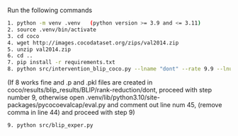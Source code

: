 Run the following commands 
```bash
1. python -m venv .venv   (python version >= 3.9 and <= 3.11)
2. source .venv/bin/activate
3. cd coco
4. wget http://images.cocodataset.org/zips/val2014.zip
5. unzip val2014.zip
6. cd ..
7. pip install -r requirements.txt
8. python src/intervention_blip_coco.py --lname "dont" --rate 9.9 --lnum -1
```
(If 8 works fine and .p and .pkl files are created in coco/results/blip_results/BLIP/rank-reduction/dont, proceed with step number 9, otherwise  open  .venv/lib/python3.10/site-packages/pycocoevalcap/eval.py and comment out line num 45, (remove comma in line 44) and proceed with step 9)

```bash
9. python src/blip_exper.py
